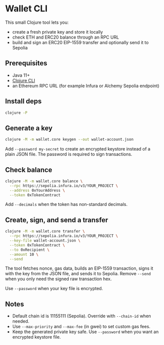 # Wallet CLI

This small Clojure tool lets you:

- create a fresh private key and store it locally
- check ETH and ERC20 balance through an RPC URL
- build and sign an ERC20 EIP-1559 transfer and optionally send it to Sepolia

## Prerequisites

- Java 11+
- [Clojure CLI](https://clojure.org/guides/getting_started#_clojure_installer_and_cli_tools)
- an Ethereum RPC URL (for example Infura or Alchemy Sepolia endpoint)

## Install deps

```bash
clojure -P
```

## Generate a key

```bash
clojure -M -m wallet.core keygen --out wallet-account.json
```

Add `--password my-secret` to create an encrypted keystore instead of a plain JSON file. The password is required to sign transactions.

## Check balance

```bash
clojure -M -m wallet.core balance \
  --rpc https://sepolia.infura.io/v3/YOUR_PROJECT \
  --address 0xYourAddress \
  --token 0xTokenContract
```

Add `--decimals` when the token has non-standard decimals.

## Create, sign, and send a transfer

```bash
clojure -M -m wallet.core transfer \
  --rpc https://sepolia.infura.io/v3/YOUR_PROJECT \
  --key-file wallet-account.json \
  --token 0xTokenContract \
  --to 0xRecipient \
  --amount 10 \
  --send
```

The tool fetches nonce, gas data, builds an EIP-1559 transaction, signs it with the key from the JSON file, and sends it to Sepolia. Remove `--send` when you only need the signed raw transaction hex.

Use `--password` when your key file is encrypted.

## Notes

- Default chain id is 11155111 (Sepolia). Override with `--chain-id` when needed.
- Use `--max-priority` and `--max-fee` (in gwei) to set custom gas fees.
- Keep the generated private key safe. Use `--password` when you want an encrypted keystore file.
